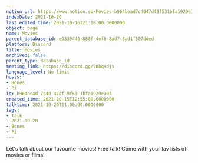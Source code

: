 ```yaml
---
notion_url: https://www.notion.so/Movies-b964bead7c4047df9f531bfa1929e303
indexDate: 2021-10-20
last_edited_time: 2021-10-16T21:18:00.0000000
object: page
name: Movies
parent_database_id: e9339446-880f-4ef0-8ad7-8ad1f507dded
platform: Discord
title: Movies
archived: false
parent_type: database_id
meeting_link: https://discord.gg/9Kbq4djs
language_level: No limit
hosts:
- Bones
- Pi
id: b964bead-7c40-47df-9f53-1bfa1929e303
created_time: 2021-10-15T12:55:00.0000000
talktime: 2021-10-20T21:00:00.0000000
tags:
- Talk
- 2021-10-20
- Bones
- Pi
---
```


Let's talk about our favourite movies!
Free talk! Come with your fav lists of movies or films!


